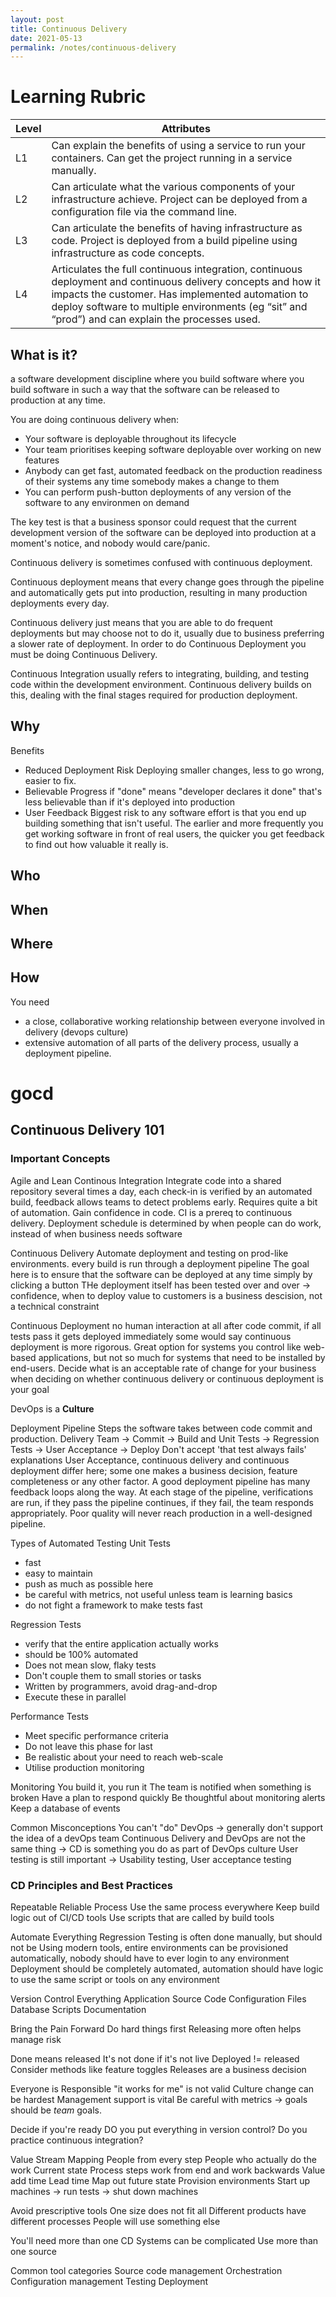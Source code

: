 ```yaml
---
layout: post
title: Continuous Delivery
date: 2021-05-13
permalink: /notes/continuous-delivery
---
```


# Learning Rubric

| Level | Attributes |
| ----- | ---------- |
| L1	| Can explain the benefits of using a service to run your containers. Can get the project running in a service manually. |
| L2	| Can articulate what the various components of your infrastructure achieve. Project can be deployed from a configuration file via the command line. |
| L3	| Can articulate the benefits of having infrastructure as code. Project is deployed from a build pipeline using infrastructure as code concepts. |
| L4	| Articulates the full continuous integration, continuous deployment and continuous delivery concepts and how it impacts the customer. Has implemented automation to deploy software to multiple environments (eg “sit” and “prod”) and can explain the processes used. |

## What is it?
a software development discipline where you build software where you build software in such a way that the software can be released to production at any time.

You are doing continuous delivery when:
* Your software is deployable throughout its lifecycle
* Your team prioritises keeping software deployable over working on new features
* Anybody can get fast, automated feedback on the production readiness of their systems any time somebody makes a change to them
* You can perform push-button deployments of any version of the software to any environmen on demand

The key test is that a business sponsor could request that the current development version of the software can be deployed into production at a moment's notice, and nobody would care/panic.

Continuous delivery is sometimes confused with continuous deployment.

Continuous deployment means that every change goes through the pipeline and automatically gets put into production, resulting in many production deployments every day.

Continuous delivery just means that you are able to do frequent deployments but may choose not to do it, usually due to business preferring a slower rate of deployment. In order to do Continuous Deployment you must be doing Continuous Delivery.

Continuous Integration usually refers to integrating, building, and testing code within the development environment. Continuous delivery builds on this, dealing with the final stages required for production deployment.

## Why

Benefits
* Reduced Deployment Risk
Deploying smaller changes, less to go wrong, easier to fix.
* Believable Progress
if "done" means "developer declares it done" that's less believable than if it's deployed into production
* User Feedback
Biggest risk to any software effort is that you end up building something that isn't useful. The earlier and more frequently you get working software in front of real users, the quicker you get feedback to find out how valuable it really is.



## Who

## When

## Where

## How

You need
* a close, collaborative working relationship between everyone involved in delivery (devops culture)
* extensive automation of all parts of the delivery process, usually a deployment pipeline.

# gocd
## Continuous Delivery 101

### Important Concepts
Agile and Lean
Continous Integration
Integrate code into a shared repository several times a day, each check-in is verified by an automated build, feedback allows teams to detect problems early.
Requires quite a bit of automation.
Gain confidence in code. CI is a prereq to continuous delivery.
Deployment schedule is determined by when people can do work, instead of when business needs software

Continuous Delivery
Automate deployment and testing on prod-like environments.
every build is run through a deployment pipeline
The goal here is to ensure that the software can be deployed at any time simply by clicking a button
THe deployment itself has been tested over and over -> confidence, 
when to deploy value to customers is a business descision, not a technical constraint

Continuous Deployment
no human interaction at all after code commit, if all tests pass it gets deployed immediately
some would say continuous deployment is more rigorous.
Great option for systems you control like web-based applications, but not so much for systems that need to be installed by end-users.
Decide what is an acceptable rate of change for your business when deciding on whether continuous delivery or continuous deployment is your goal

DevOps is a **Culture** 

Deployment Pipeline
Steps the software takes between code commit and production.
Delivery Team -> Commit -> Build and Unit Tests -> Regression Tests -> User Acceptance -> Deploy
Don't accept 'that test always fails' explanations
User Acceptance, continuous delivery and continuous deployment differ here; some one makes a business decision, feature completeness or any other factor.
A good deployment pipeline has many feedback loops along the way. At each stage of the pipeline, verifications are run, if they pass the pipeline continues, if they fail, the team responds appropriately.
Poor quality will never reach production in a well-designed pipeline.

Types of Automated Testing
Unit Tests
* fast
* easy to maintain
* push as much as possible here
* be careful with metrics, not useful unless team is learning basics
* do not fight a framework to make tests fast

Regression Tests
* verify that the entire application actually works
* should be 100% automated
* Does not mean slow, flaky tests
* Don't couple them to small stories or tasks
* Written by programmers, avoid drag-and-drop
* Execute these in parallel

Performance Tests
* Meet specific performance criteria
* Do not leave this phase for last
* Be realistic about your need to reach web-scale
* Utilise production monitoring


Monitoring
You build it, you run it
The team is notified when something is broken
Have a plan to respond quickly
Be thoughtful about monitoring alerts
Keep a database of events


Common Misconceptions
You can't "do" DevOps -> generally don't support the idea of a devOps team
Continuous Delivery and DevOps are not the same thing -> CD is something you do as part of DevOps culture
User testing is still important -> Usability testing, User acceptance testing

### CD Principles and Best Practices
Repeatable Reliable Process
Use the same process everywhere
Keep build logic out of CI/CD tools
Use scripts that are called by build tools

Automate Everything
Regression Testing is often done manually, but should not be
Using modern tools, entire environments can be provisioned automatically, nobody should have to ever login to any environment
Deployment should be completely automated, automation should have logic to use the same script or tools on any environment

Version Control Everything
Application Source Code
Configuration Files
Database Scripts
Documentation

Bring the Pain Forward
Do hard things first
Releasing more often helps manage risk

Done means released
It's not done if it's not live
Deployed != released
Consider methods like feature toggles
Releases are a business decision

Everyone is Responsible
"it works for me" is not valid
Culture change can be hardest
Management support is vital
Be careful with metrics -> goals should be *team* goals.

Decide if you're ready
DO you put everything in version control?
Do you practice continuous integration?

Value Stream Mapping
People from every step
People who actually do the work
Current state
	Process steps
	work from end and work backwards
	Value add time
	Lead time
Map out future state
Provision environments
Start up machines -> run tests -> shut down machines

Avoid prescriptive tools
One size does not fit all
Different products have different processes
People will use something else

You'll need more than one
CD Systems can be complicated
Use more than one source

Common tool categories
Source code management
Orchestration
Configuration management
Testing
Deployment


